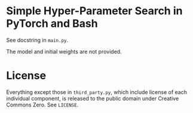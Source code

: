 # Simple Hyper-Parameter Search in PyTorch and Bash

See docstring in `main.py`.

The model and initial weights are not provided.

# License
Everything except those in `third_party.py`, which include license of each individual component,
is released to the public domain under Creative Commons Zero. See `LICENSE`.